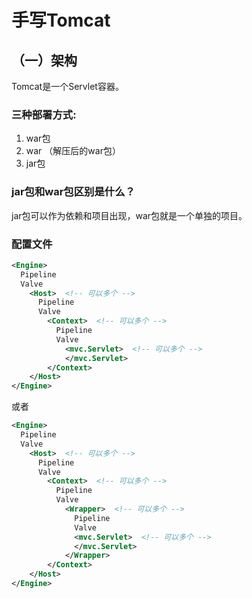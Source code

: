 # 手写Tomcat

## （一）架构

Tomcat是一个Servlet容器。

### 三种部署方式:
1. war包
2. war （解压后的war包）
3. jar包

### jar包和war包区别是什么？

jar包可以作为依赖和项目出现，war包就是一个单独的项目。

### 配置文件

```xml
<Engine>
  Pipeline
  Valve
    <Host>  <!-- 可以多个 -->
      Pipeline
      Valve
        <Context>  <!-- 可以多个 -->
          Pipeline
          Valve
            <mvc.Servlet>  <!-- 可以多个 -->
            </mvc.Servlet>
        </Context>
    </Host>
</Engine>
```
或者
```xml
<Engine>
  Pipeline
  Valve
    <Host>  <!-- 可以多个 -->
      Pipeline
      Valve
        <Context>  <!-- 可以多个 -->
          Pipeline
          Valve
            <Wrapper>  <!-- 可以多个 -->
              Pipeline
              Valve
              <mvc.Servlet>  <!-- 可以多个 -->
              </mvc.Servlet>
            </Wrapper>
        </Context>
    </Host>
</Engine>
```
